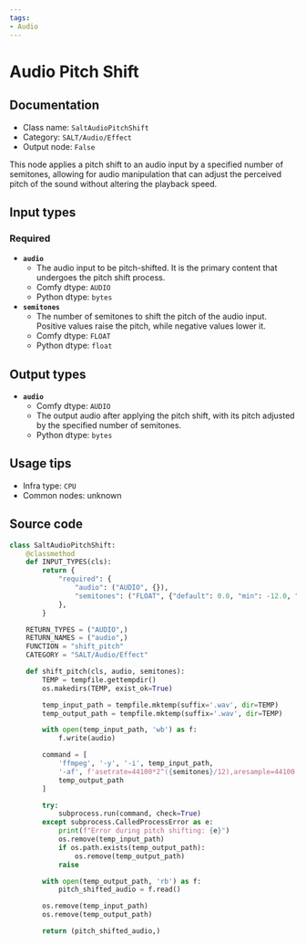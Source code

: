 ```yaml
---
tags:
- Audio
---
```


# Audio Pitch Shift
## Documentation
- Class name: `SaltAudioPitchShift`
- Category: `SALT/Audio/Effect`
- Output node: `False`

This node applies a pitch shift to an audio input by a specified number of semitones, allowing for audio manipulation that can adjust the perceived pitch of the sound without altering the playback speed.
## Input types
### Required
- **`audio`**
    - The audio input to be pitch-shifted. It is the primary content that undergoes the pitch shift process.
    - Comfy dtype: `AUDIO`
    - Python dtype: `bytes`
- **`semitones`**
    - The number of semitones to shift the pitch of the audio input. Positive values raise the pitch, while negative values lower it.
    - Comfy dtype: `FLOAT`
    - Python dtype: `float`
## Output types
- **`audio`**
    - Comfy dtype: `AUDIO`
    - The output audio after applying the pitch shift, with its pitch adjusted by the specified number of semitones.
    - Python dtype: `bytes`
## Usage tips
- Infra type: `CPU`
- Common nodes: unknown


## Source code
```python
class SaltAudioPitchShift:
    @classmethod
    def INPUT_TYPES(cls):
        return {
            "required": {
                "audio": ("AUDIO", {}),
                "semitones": ("FLOAT", {"default": 0.0, "min": -12.0, "max": 12.0}),
            },
        }

    RETURN_TYPES = ("AUDIO",)
    RETURN_NAMES = ("audio",)
    FUNCTION = "shift_pitch"
    CATEGORY = "SALT/Audio/Effect"

    def shift_pitch(cls, audio, semitones):
        TEMP = tempfile.gettempdir()
        os.makedirs(TEMP, exist_ok=True)

        temp_input_path = tempfile.mktemp(suffix='.wav', dir=TEMP)
        temp_output_path = tempfile.mktemp(suffix='.wav', dir=TEMP)

        with open(temp_input_path, 'wb') as f:
            f.write(audio)

        command = [
            'ffmpeg', '-y', '-i', temp_input_path,
            '-af', f'asetrate=44100*2^({semitones}/12),aresample=44100',
            temp_output_path
        ]

        try:
            subprocess.run(command, check=True)
        except subprocess.CalledProcessError as e:
            print(f"Error during pitch shifting: {e}")
            os.remove(temp_input_path)
            if os.path.exists(temp_output_path):
                os.remove(temp_output_path)
            raise

        with open(temp_output_path, 'rb') as f:
            pitch_shifted_audio = f.read()

        os.remove(temp_input_path)
        os.remove(temp_output_path)

        return (pitch_shifted_audio,)

```
